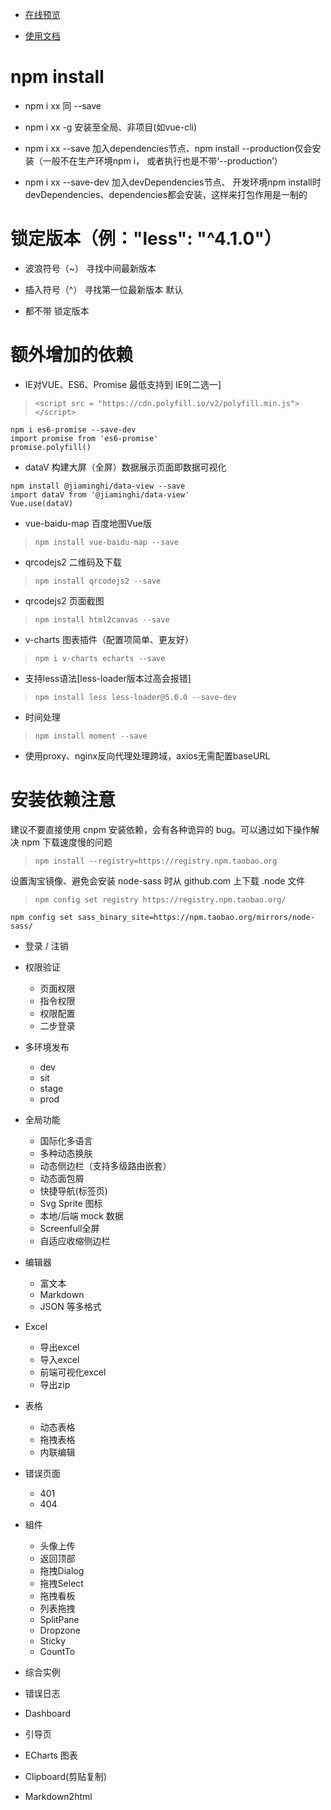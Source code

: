 - [在线预览](https://panjiachen.github.io/vue-element-admin)

- [使用文档](https://panjiachen.github.io/vue-element-admin-site/zh/)

# npm install #
- npm i xx     同 --save

- npm i xx -g   安装至全局、非项目(如vue-cli)

- npm i xx --save  加入dependencies节点、npm install --production仅会安装（一般不在生产环境npm i， 或者执行也是不带‘--production’）

- npm i xx --save-dev  加入devDependencies节点、 开发环境npm install时devDependencies、dependencies都会安装，这样来打包作用是一制的

# 锁定版本（例："less": "^4.1.0"） #

- 波浪符号（~） 寻找中间最新版本

- 插入符号（^） 寻找第一位最新版本   默认

- 都不带  锁定版本

# 额外增加的依赖 #

- IE对VUE、ES6、Promise 最低支持到 IE9[二选一]

>     <script src = "https://cdn.polyfill.io/v2/polyfill.min.js"></script>
    npm i es6-promise --save-dev
    import promise from 'es6-promise'
    promise.polyfill()

- dataV 构建大屏（全屏）数据展示页面即数据可视化
>
    npm install @jiaminghi/data-view --save
    import dataV from '@jiaminghi/data-view'
    Vue.use(dataV)

- vue-baidu-map 百度地图Vue版
>     npm install vue-baidu-map --save

- qrcodejs2 二维码及下载
>     npm install qrcodejs2 --save

- qrcodejs2 页面截图
>     npm install html2canvas --save

- v-charts 图表插件（配置项简单、更友好）
>     npm i v-charts echarts --save

- 支持less语法[less-loader版本过高会报错]
>     npm install less less-loader@5.0.0 --save-dev

- 时间处理
>     npm install moment --save

- 使用proxy、nginx反向代理处理跨域，axios无需配置baseURL

# 安装依赖注意 #
建议不要直接使用 cnpm 安装依赖，会有各种诡异的 bug。可以通过如下操作解决 npm 下载速度慢的问题
>     npm install --registry=https://registry.npm.taobao.org

设置淘宝镜像、避免会安装 node-sass 时从 github.com 上下载 .node 文件
>
>     npm config set registry https://registry.npm.taobao.org/
    npm config set sass_binary_site=https://npm.taobao.org/mirrors/node-sass/


- 登录 / 注销

- 权限验证
  - 页面权限
  - 指令权限
  - 权限配置
  - 二步登录

- 多环境发布
  - dev
  - sit
  - stage
  - prod

- 全局功能
  - 国际化多语言
  - 多种动态换肤
  - 动态侧边栏（支持多级路由嵌套）
  - 动态面包屑
  - 快捷导航(标签页)
  - Svg Sprite 图标
  - 本地/后端 mock 数据
  - Screenfull全屏
  - 自适应收缩侧边栏

- 编辑器
  - 富文本
  - Markdown
  - JSON 等多格式

- Excel
  - 导出excel
  - 导入excel
  - 前端可视化excel
  - 导出zip

- 表格
  - 动态表格
  - 拖拽表格
  - 内联编辑

- 错误页面
  - 401
  - 404

- 組件
  - 头像上传
  - 返回顶部
  - 拖拽Dialog
  - 拖拽Select
  - 拖拽看板
  - 列表拖拽
  - SplitPane
  - Dropzone
  - Sticky
  - CountTo

- 综合实例
- 错误日志
- Dashboard
- 引导页
- ECharts 图表
- Clipboard(剪贴复制)
- Markdown2html

